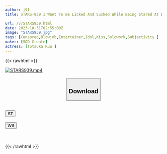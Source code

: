 ```yaml
---
author: j91
title: STARS-939 I Want To Be Licked And Sucked While Being Stared At By A Gravure Idol. Full Body Licking Service And Blissful Fellatio. Ruu Totsuka

url: /v/STARS939.html
date: 2023-10-31T02:55:00Z
image: "STARS939.jpg"
tags: [Censored,Blowjob,Entertainer,Idol,Kiss,Solowork,Subjectivity ]
maker: [SOD Create]
actress: [Totsuka Ruu ]
---
```



{{< rawhtml >}}

<div class="video" data-videoid="ZkLvJx88yRHq61k">
    <a href="javascript:;">
        <img src="https://my.j91.asia/v/STARS939.jpg" width="WIDTH" height="HEIGHT" alt="STARS939.mp4" loading="lazy">
    </a>
</div>

<script type="text/javascript" src="https://j91.asia/asset/on-demand-st.js"></script>

<br>
  <link rel="stylesheet" href="https://j91.asia/asset/bs5.css">
  
  <center>
  <button class="btn btn-primary" type="button" data-bs-toggle="collapse" data-bs-target=".multi-collapse" aria-expanded="false" aria-controls="multiCollapseExample1 multiCollapseExample2"><h2>Download</h2></button></center>
</p>
<div class="row">
  <div class="col">
    <div class="collapse multi-collapse" id="multiCollapseExample1">
      <div class="card card-body">
	      	      <br>
<div class="buttons">  
<a href="https://streamtape.to/v/ZkLvJx88yRHq61k"><button class="btn-hover color-3"><i class="fa fa-download"></i> ST</button></a></div>
    </div>
  </div>
</div>
  <div class="col">
    <div class="collapse multi-collapse" id="multiCollapseExample2">
      <div class="card card-body">
	      <br>
<div class="buttons">
    <a href="https://wolfstream.tv/rf448t4vwosa"><button class="btn-hover color-9"><i class="fa fa-download"></i> WS</button></a></div>
<br><br>
      </div>
    </div>
  </div>
</div>

{{< /rawhtml >}}
